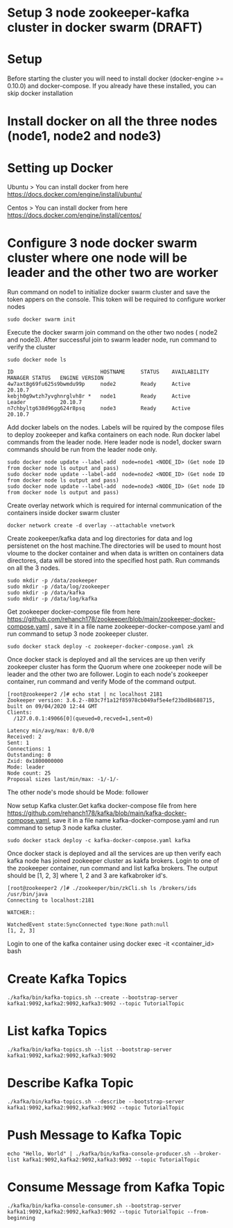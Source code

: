 # Setup 3 node zookeeper-kafka cluster in docker swarm (DRAFT)
# Setup
Before starting the cluster you will need to install docker (docker-engine >= 0.10.0) and docker-compose. If you already have these installed, you can skip docker installation
# Install docker on all the three nodes (node1, node2 and node3)
# Setting up Docker
Ubuntu > You can install docker from here https://docs.docker.com/engine/install/ubuntu/

Centos > You can install docker from here https://docs.docker.com/engine/install/centos/

# Configure 3 node docker swarm cluster where one node will be leader and the other two are worker
Run command on node1 to initialize docker swarm cluster and save the token appers on the console. This token will be required to configure worker nodes

    sudo docker swarm init

Execute the docker swarm join command on the other two nodes ( node2 and node3). After successful join to swarm leader node, run command to verify the cluster

    sudo docker node ls

    ID                            HOSTNAME     STATUS    AVAILABILITY   MANAGER STATUS   ENGINE VERSION
    4w7axt8g69fu625s9bwmdu99p     node2        Ready     Active                          20.10.7
    kebjh0g9wtzh7yvghnrglvh8r *   node1        Ready     Active         Leader           20.10.7
    n7chbyltg638d96gg624r8psq     node3        Ready     Active                          20.10.7

Add docker labels on the nodes. Labels will be rquired by the compose files to deploy zookeeper and kafka containers on each node.
Run docker label commands from the leader node. Here leader node is node1, docker swarn commands should be run from the leader node only.
    
    sudo docker node update --label-add  node=node1 <NODE_ID> (Get node ID from docker node ls output and pass) 
    sudo docker node update --label-add  node=node2 <NODE_ID> (Get node ID from docker node ls output and pass)
    sudo docker node update --label-add  node=node3 <NODE_ID> (Get node ID from docker node ls output and pass)
    
Create overlay network which is required for internal communication of the containers inside docker swarm cluster

    docker network create -d overlay --attachable vnetwork

Create zookeeper/kafka data and log directories for data and log persistenet on the host machine.The directories will be used to mount host vloume to the docker container and when data is written on containers data directores, data will be stored into the specified host path. Run commands on all the 3 nodes.

    sudo mkdir -p /data/zookeeper
    sudo mkdir -p /data/log/zookeeper
    sudo mkdir -p /data/kafka
    sudo mkdir -p /data/log/kafka

Get zookeeper docker-compose file from here https://github.com/rehanch178/zookeeper/blob/main/zookeeper-docker-compose.yaml , save it in a file name zookeeper-docker-compose.yaml and run command to setup 3 node zookeeper cluster.

    sudo docker stack deploy -c zookeeper-docker-compose.yaml zk

Once docker stack is deployed and all the services are up then verify zookeeper cluster has form the Quorum where one zookeeper node will be leader and the other two are follower. Login to each node's zookeeper container, run command and verify Mode of the command output.

    [root@zookeeper2 /]# echo stat | nc localhost 2181
    Zookeeper version: 3.6.2--803c7f1a12f85978cb049af5e4ef23bd8b688715, built on 09/04/2020 12:44 GMT
    Clients:
      /127.0.0.1:49066[0](queued=0,recved=1,sent=0)

    Latency min/avg/max: 0/0.0/0
    Received: 2
    Sent: 1
    Connections: 1
    Outstanding: 0
    Zxid: 0x1800000000
    Mode: leader
    Node count: 25
    Proposal sizes last/min/max: -1/-1/-
    
The other node's mode should be Mode: follower

Now setup Kafka cluster.Get kafka docker-compose file from here https://github.com/rehanch178/kafka/blob/main/kafka-docker-compose.yaml, save it in a file name kafka-docker-compose.yaml and run command to setup 3 node kafka cluster.

    sudo docker stack deploy -c kafka-docker-compose.yaml kafka
    
Once docker stack is deployed and all the services are up then verify each kafka node has joined zookeeper cluster as kakfa brokers. Login to one of the zookeeper container, run command and list kafka brokers. The output should be [1, 2, 3] where 1, 2 and 3 are kafkabroker id's.

    [root@zookeeper2 /]# ./zookeeper/bin/zkCli.sh ls /brokers/ids
    /usr/bin/java
    Connecting to localhost:2181

    WATCHER::

    WatchedEvent state:SyncConnected type:None path:null
    [1, 2, 3]
    
Login to one of the kafka container using docker exec -it <container_id> bash
# Create Kafka Topics
    ./kafka/bin/kafka-topics.sh --create --bootstrap-server kafka1:9092,kafka2:9092,kafka3:9092 --topic TutorialTopic
# List kafka Topics
    ./kafka/bin/kafka-topics.sh --list --bootstrap-server kafka1:9092,kafka2:9092,kafka3:9092
# Describe Kafka Topic
    ./kafka/bin/kafka-topics.sh --describe --bootstrap-server kafka1:9092,kafka2:9092,kafka3:9092 --topic TutorialTopic
# Push Message to Kafka Topic
    echo "Hello, World" | ./kafka/bin/kafka-console-producer.sh --broker-list kafka1:9092,kafka2:9092,kafka3:9092 --topic TutorialTopic
# Consume Message from Kafka Topic
    ./kafka/bin/kafka-console-consumer.sh --bootstrap-server kafka1:9092,kafka2:9092,kafka3:9092 --topic TutorialTopic --from-beginning

    
    

